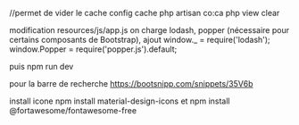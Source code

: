 
//permet de vider le cache  config cache
php artisan co:ca
php view clear

modification resources/js/app.js on charge lodash, popper (nécessaire pour certains composants de Bootstrap),
ajout window._ = require('lodash');
      window.Popper = require('popper.js').default;
 
 puis npm run dev     
      
pour la barre de recherche https://bootsnipp.com/snippets/35V6b

install icone  npm install material-design-icons
et     npm install @fortawesome/fontawesome-free